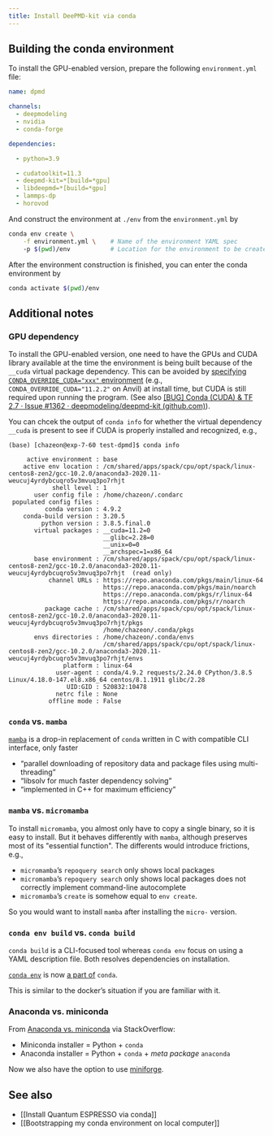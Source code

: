 ```yaml
---
title: Install DeePMD-kit via conda
---
```


## Building the conda environment

To install the GPU-enabled version, prepare the following `environment.yml` file:

```yaml
name: dpmd

channels:
  - deepmodeling
  - nvidia
  - conda-forge

dependencies:

  - python=3.9

  - cudatoolkit=11.3
  - deepmd-kit=*[build=*gpu]
  - libdeepmd=*[build=*gpu]
  - lammps-dp
  - horovod
```

And construct the environment at `./env` from the `environment.yml` by

```bash
conda env create \
    -f environment.yml \    # Name of the environment YAML spec
    -p $(pwd)/env           # Location for the environment to be created
```

After the environment construction is finished, you can enter the conda environment by

```bash
conda activate $(pwd)/env
```

## Additional notes

### GPU dependency

To install the GPU-enabled version, one need to have the GPUs and CUDA library available at the time the environment is being built because of the `__cuda`  virtual package dependency. This can be avoided by [specifying `CONDA_OVERRIDE_CUDA="xxx"` environment](https://docs.conda.io/projects/conda/en/latest/user-guide/tasks/manage-virtual.html#overriding-detected-packages) (e.g., `CONDA_OVERRIDE_CUDA="11.2.2"` on Anvil) at install time, but CUDA is still required upon running the program. (See also [\[BUG\] Conda (CUDA) & TF 2.7 · Issue #1362 · deepmodeling/deepmd-kit (github.com)](https://github.com/deepmodeling/deepmd-kit/issues/1362)).

You can chcek the output of `conda info` for whether the virtual dependency `__cuda` is present to see if CUDA is properly installed and recognized, e.g.,

```
(base) [chazeon@exp-7-60 test-dpmd]$ conda info

     active environment : base
    active env location : /cm/shared/apps/spack/cpu/opt/spack/linux-centos8-zen2/gcc-10.2.0/anaconda3-2020.11-weucuj4yrdybcuqro5v3mvuq3po7rhjt
            shell level : 1
       user config file : /home/chazeon/.condarc
 populated config files :
          conda version : 4.9.2
    conda-build version : 3.20.5
         python version : 3.8.5.final.0
       virtual packages : __cuda=11.2=0
                          __glibc=2.28=0
                          __unix=0=0
                          __archspec=1=x86_64
       base environment : /cm/shared/apps/spack/cpu/opt/spack/linux-centos8-zen2/gcc-10.2.0/anaconda3-2020.11-weucuj4yrdybcuqro5v3mvuq3po7rhjt  (read only)
           channel URLs : https://repo.anaconda.com/pkgs/main/linux-64
                          https://repo.anaconda.com/pkgs/main/noarch
                          https://repo.anaconda.com/pkgs/r/linux-64
                          https://repo.anaconda.com/pkgs/r/noarch
          package cache : /cm/shared/apps/spack/cpu/opt/spack/linux-centos8-zen2/gcc-10.2.0/anaconda3-2020.11-weucuj4yrdybcuqro5v3mvuq3po7rhjt/pkgs
                          /home/chazeon/.conda/pkgs
       envs directories : /home/chazeon/.conda/envs
                          /cm/shared/apps/spack/cpu/opt/spack/linux-centos8-zen2/gcc-10.2.0/anaconda3-2020.11-weucuj4yrdybcuqro5v3mvuq3po7rhjt/envs
               platform : linux-64
             user-agent : conda/4.9.2 requests/2.24.0 CPython/3.8.5 Linux/4.18.0-147.el8.x86_64 centos/8.1.1911 glibc/2.28
                UID:GID : 520832:10478
             netrc file : None
           offline mode : False
```

### `conda` vs. `mamba`

[`mamba`](<https://github.com/mamba-org/mamba>) is a drop-in replacement of `conda` written in C with compatible CLI interface, only faster

- “parallel downloading of repository data and package files using multi-threading”
- “libsolv for much faster dependency solving”
- “implemented in C++ for maximum efficiency”

### `mamba` vs. `micromamba`

 To install `micromamba`, you almost only have to copy a single binary, so it is easy to install. But it behaves differently with `mamba`, although preserves most of its "essential function". The differents would introduce frictions, e.g.,

- `micromamba`’s `repoquery search` only shows local packages
- `micromamba`’s `repoquery search` only shows local packages does not correctly implement command-line autocomplete
- `micromamba`’s `create` is somehow equal to `env create`.

So you would want to install `mamba` after installing the `micro-` version.

### `conda env build` vs. `conda build`

`conda build` is a CLI-focused tool whereas `conda env` focus on using a YAML description file. Both resolves dependencies on installation.

[`conda env`](https://github.com/conda/conda/tree/master/conda_env) is now [a part of](https://github.com/conda-archive/conda-env) `conda`.

This is similar to the docker’s situation if you are familiar with it.

### Anaconda vs. miniconda

From [Anaconda vs. miniconda](https://stackoverflow.com/questions/45421163/anaconda-vs-miniconda) via StackOverflow:

- Miniconda installer = Python + `conda`
- Anaconda installer = Python + `conda` + *meta package* `anaconda`

Now we also have the option to use [miniforge](https://github.com/conda-forge/miniforge).

## See also

- [[Install Quantum ESPRESSO via conda]]
- [[Bootstrapping my conda environment on local computer]]
